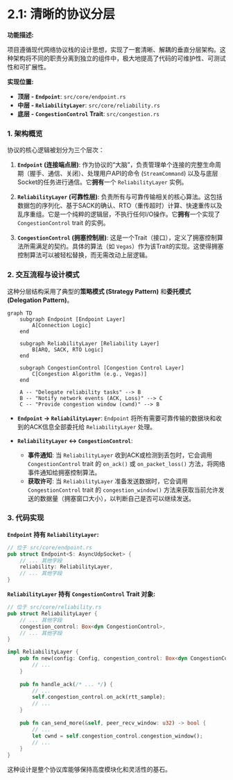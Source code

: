 # 2.1: 清晰的协议分层

**功能描述:**

项目遵循现代网络协议栈的设计思想，实现了一套清晰、解耦的垂直分层架构。这种架构将不同的职责分离到独立的组件中，极大地提高了代码的可维护性、可测试性和可扩展性。

**实现位置:**

- **顶层 - `Endpoint`**: `src/core/endpoint.rs`
- **中层 - `ReliabilityLayer`**: `src/core/reliability.rs`
- **底层 - `CongestionControl` Trait**: `src/congestion.rs`

### 1. 架构概览

协议的核心逻辑被划分为三个层次：

1.  **`Endpoint` (连接端点层)**: 作为协议的“大脑”，负责管理单个连接的完整生命周期（握手、通信、关闭）、处理用户API的命令 (`StreamCommand`) 以及与底层Socket的任务进行通信。它**拥有**一个 `ReliabilityLayer` 实例。

2.  **`ReliabilityLayer` (可靠性层)**: 负责所有与可靠传输相关的核心算法。这包括数据包的序列化、基于SACK的确认、RTO（重传超时）计算、快速重传以及乱序重组。它是一个纯粹的逻辑层，不执行任何I/O操作。它**拥有**一个实现了 `CongestionControl` trait 的实例。

3.  **`CongestionControl` (拥塞控制层)**: 这是一个Trait（接口），定义了拥塞控制算法所需满足的契约。具体的算法（如 `Vegas`）作为该Trait的实现。这使得拥塞控制算法可以被轻松替换，而无需改动上层逻辑。

### 2. 交互流程与设计模式

这种分层结构采用了典型的**策略模式 (Strategy Pattern)** 和**委托模式 (Delegation Pattern)**。

```mermaid
graph TD
    subgraph Endpoint [Endpoint Layer]
        A[Connection Logic]
    end

    subgraph ReliabilityLayer [Reliability Layer]
        B[ARQ, SACK, RTO Logic]
    end

    subgraph CongestionControl [Congestion Control Layer]
        C[Congestion Algorithm (e.g., Vegas)]
    end

    A -- "Delegate reliability tasks" --> B
    B -- "Notify network events (ACK, Loss)" --> C
    C -- "Provide congestion window (cwnd)" --> B
```

- **`Endpoint` -> `ReliabilityLayer`**: `Endpoint` 将所有需要可靠传输的数据块和收到的ACK信息全部委托给 `ReliabilityLayer` 处理。

- **`ReliabilityLayer` <-> `CongestionControl`**:
    - **事件通知**: 当 `ReliabilityLayer` 收到ACK或检测到丢包时，它会调用 `CongestionControl` trait 的 `on_ack()` 或 `on_packet_loss()` 方法，将网络事件通知给拥塞控制算法。
    - **获取许可**: 当 `ReliabilityLayer` 准备发送数据时，它会调用 `CongestionControl` trait 的 `congestion_window()` 方法来获取当前允许发送的数据量（拥塞窗口大小），以判断自己是否可以继续发送。

### 3. 代码实现

**`Endpoint` 持有 `ReliabilityLayer`:**

```rust
// 位于 src/core/endpoint.rs
pub struct Endpoint<S: AsyncUdpSocket> {
    // ... 其他字段
    reliability: ReliabilityLayer,
    // ... 其他字段
}
```

**`ReliabilityLayer` 持有 `CongestionControl` Trait 对象:**

```rust
// 位于 src/core/reliability.rs
pub struct ReliabilityLayer {
    // ... 其他字段
    congestion_control: Box<dyn CongestionControl>,
    // ... 其他字段
}

impl ReliabilityLayer {
    pub fn new(config: Config, congestion_control: Box<dyn CongestionControl>) -> Self {
        // ...
    }
    
    pub fn handle_ack(/* ... */) {
        // ...
        self.congestion_control.on_ack(rtt_sample);
        // ...
    }
    
    pub fn can_send_more(&self, peer_recv_window: u32) -> bool {
        // ...
        let cwnd = self.congestion_control.congestion_window();
        // ...
    }
}
```

这种设计是整个协议库能够保持高度模块化和灵活性的基石。 